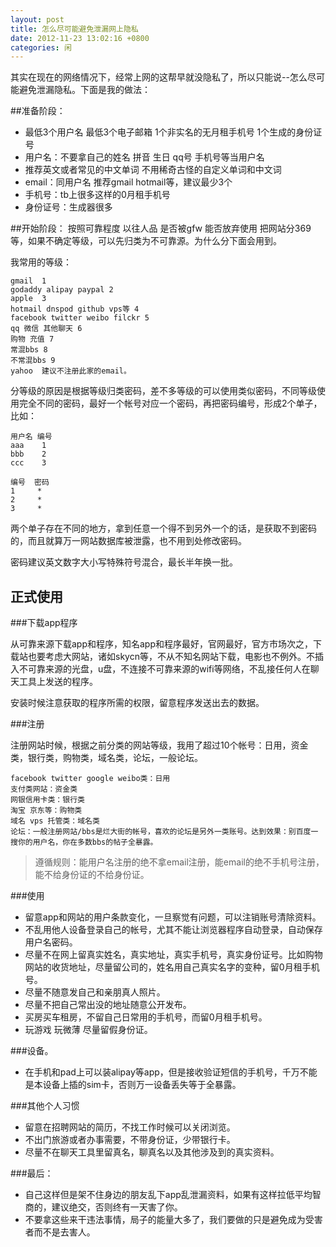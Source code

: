 ```yaml
---
layout: post
title: 怎么尽可能避免泄漏网上隐私
date: 2012-11-23 13:02:16 +0800
categories: 闲
---
```

其实在现在的网络情况下，经常上网的这帮早就没隐私了，所以只能说--怎么尽可能避免泄漏隐私。下面是我的做法：

##准备阶段：
+ 最低3个用户名 最低3个电子邮箱 1个非实名的无月租手机号 1个生成的身份证号
+ 用户名：不要拿自己的姓名 拼音 生日 qq号 手机号等当用户名
+ 推荐英文或者常见的中文单词 不用稀奇古怪的自定义单词和中文词
+ email：同用户名  推荐gmail hotmail等，建议最少3个
+ 手机号：tb上很多这样的0月租手机号
+ 身份证号：生成器很多

##开始阶段：
按照可靠程度 以往人品 是否被gfw 能否放弃使用 把网站分369等，如果不确定等级，可以先归类为不可靠源。为什么分下面会用到。

我常用的等级：

```
gmail  1
godaddy alipay paypal 2
apple  3
hotmail dnspod github vps等 4
facebook twitter weibo filckr 5
qq 微信 其他聊天 6
购物 充值 7
常混bbs 8
不常混bbs 9
yahoo  建议不注册此家的email。
```

分等级的原因是根据等级归类密码，差不多等级的可以使用类似密码，不同等级使用完全不同的密码，最好一个帐号对应一个密码，再把密码编号，形成2个单子，比如：

```
用户名 编号
aaa    1
bbb    2
ccc    3

编号  密码
1     *
2     *
3     *
```

两个单子存在不同的地方，拿到任意一个得不到另外一个的话，是获取不到密码的，而且就算万一网站数据库被泄露，也不用到处修改密码。

密码建议英文数字大小写特殊符号混合，最长半年换一批。

## 正式使用

###下载app程序

从可靠来源下载app和程序，知名app和程序最好，官网最好，官方市场次之，下载站也要考虑大网站，诸如skycn等，不从不知名网站下载，电影也不例外。不插入不可靠来源的光盘，u盘，不连接不可靠来源的wifi等网络，不乱接任何人在聊天工具上发送的程序。

安装时候注意获取的程序所需的权限，留意程序发送出去的数据。

###注册

注册网站时候，根据之前分类的网站等级，我用了超过10个帐号：日用，资金类，银行类，购物类，域名类，论坛，一般论坛。

```
facebook twitter google weibo类：日用
支付类网站：资金类
网银信用卡类：银行类
淘宝 京东等：购物类
域名 vps 托管类：域名类
论坛：一般注册网站/bbs是烂大街的帐号，喜欢的论坛是另外一类账号。达到效果：别百度一搜你的用户名，你在多数bbs的帖子全暴露。
```

> 遵循规则：能用户名注册的绝不拿email注册，能email的绝不手机号注册，能不给身份证的不给身份证。

###使用

+ 留意app和网站的用户条款变化，一旦察觉有问题，可以注销账号清除资料。
+ 不乱用他人设备登录自己的帐号，尤其不能让浏览器程序自动登录，自动保存用户名密码。
+ 尽量不在网上留真实姓名，真实地址，真实手机号，真实身份证号。比如购物网站的收货地址，尽量留公司的，姓名用自己真实名字的变种，留0月租手机号。
+ 尽量不随意发自己和亲朋真人照片。
+ 尽量不把自己常出没的地址随意公开发布。
+ 买房买车租房，不留自己日常用的手机号，而留0月租手机号。
+ 玩游戏 玩微薄 尽量留假身份证。

###设备。

+ 在手机和pad上可以装alipay等app，但是接收验证短信的手机号，千万不能是本设备上插的sim卡，否则万一设备丢失等于全暴露。

###其他个人习惯

+ 留意在招聘网站的简历，不找工作时候可以关闭浏览。
+ 不出门旅游或者办事需要，不带身份证，少带银行卡。
+ 尽量不在聊天工具里留真名，聊真名以及其他涉及到的真实资料。

###最后：

+ 自己这样但是架不住身边的朋友乱下app乱泄漏资料，如果有这样拉低平均智商的，建议绝交，否则终有一天害了你。
+ 不要拿这些来干违法事情，局子的能量大多了，我们要做的只是避免成为受害者而不是去害人。

